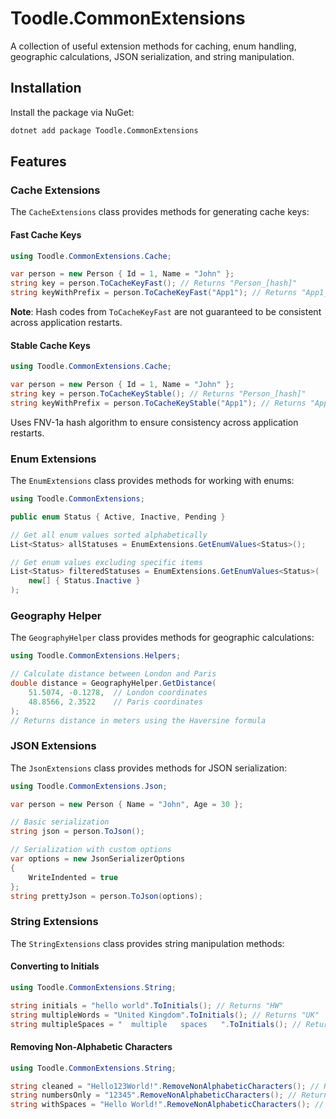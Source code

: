 ﻿# Toodle.CommonExtensions

A collection of useful extension methods for caching, enum handling, geographic calculations, JSON serialization, and string manipulation.

## Installation

Install the package via NuGet:

```bash
dotnet add package Toodle.CommonExtensions
```

## Features

### Cache Extensions

The `CacheExtensions` class provides methods for generating cache keys:

#### Fast Cache Keys
```csharp
using Toodle.CommonExtensions.Cache;

var person = new Person { Id = 1, Name = "John" };
string key = person.ToCacheKeyFast(); // Returns "Person_[hash]"
string keyWithPrefix = person.ToCacheKeyFast("App1"); // Returns "App1_Person_[hash]"
```

**Note**: Hash codes from `ToCacheKeyFast` are not guaranteed to be consistent across application restarts.

#### Stable Cache Keys
```csharp
using Toodle.CommonExtensions.Cache;

var person = new Person { Id = 1, Name = "John" };
string key = person.ToCacheKeyStable(); // Returns "Person_[hash]"
string keyWithPrefix = person.ToCacheKeyStable("App1"); // Returns "App1_Person_[hash]"
```

Uses FNV-1a hash algorithm to ensure consistency across application restarts.

### Enum Extensions

The `EnumExtensions` class provides methods for working with enums:

```csharp
using Toodle.CommonExtensions;

public enum Status { Active, Inactive, Pending }

// Get all enum values sorted alphabetically
List<Status> allStatuses = EnumExtensions.GetEnumValues<Status>();

// Get enum values excluding specific items
List<Status> filteredStatuses = EnumExtensions.GetEnumValues<Status>(
    new[] { Status.Inactive }
);
```

### Geography Helper

The `GeographyHelper` class provides methods for geographic calculations:

```csharp
using Toodle.CommonExtensions.Helpers;

// Calculate distance between London and Paris
double distance = GeographyHelper.GetDistance(
    51.5074, -0.1278,  // London coordinates
    48.8566, 2.3522    // Paris coordinates
);
// Returns distance in meters using the Haversine formula
```

### JSON Extensions

The `JsonExtensions` class provides methods for JSON serialization:

```csharp
using Toodle.CommonExtensions.Json;

var person = new Person { Name = "John", Age = 30 };

// Basic serialization
string json = person.ToJson();

// Serialization with custom options
var options = new JsonSerializerOptions
{
    WriteIndented = true
};
string prettyJson = person.ToJson(options);
```

### String Extensions

The `StringExtensions` class provides string manipulation methods:

#### Converting to Initials
```csharp
using Toodle.CommonExtensions.String;

string initials = "hello world".ToInitials(); // Returns "HW"
string multipleWords = "United Kingdom".ToInitials(); // Returns "UK"
string multipleSpaces = "  multiple   spaces   ".ToInitials(); // Returns "MS"
```

#### Removing Non-Alphabetic Characters
```csharp
using Toodle.CommonExtensions.String;

string cleaned = "Hello123World!".RemoveNonAlphabeticCharacters(); // Returns "HelloWorld"
string numbersOnly = "12345".RemoveNonAlphabeticCharacters(); // Returns ""
string withSpaces = "Hello World!".RemoveNonAlphabeticCharacters(); // Returns "HelloWorld"
```